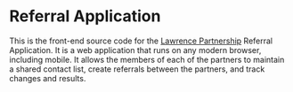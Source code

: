 # Referral Application

This is the front-end source code for the [Lawrence Partnership](http://lawrencepartnership.org/) Referral Application. It is a web application that runs on any modern browser, including mobile.  It allows the members of each of the partners to maintain a shared contact list, create referrals between the partners, and track changes and results.

